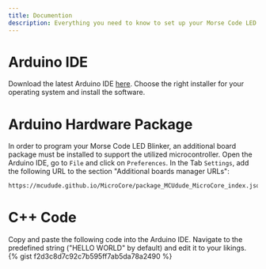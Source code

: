 ```yaml
---
title: Documention
description: Everything you need to know to set up your Morse Code LED Blinker.
---
```


# Arduino IDE
Download the latest Arduino IDE [here](https://www.arduino.cc/en/software/). Choose the right installer for your operating system and install the software.

# Arduino Hardware Package
In order to program your Morse Code LED Blinker, an additional board package must be installed to support the utilized microcontroller. Open the Arduino IDE, go to ```File``` and click on ```Preferences```. In the Tab ```Settings```, add the following URL to the section "Additional boards manager URLs":

```txt
https://mcudude.github.io/MicroCore/package_MCUdude_MicroCore_index.json
```

# C++ Code
Copy and paste the following code into the Arduino IDE. Navigate to the predefined string ("HELLO WORLD" by default) and edit it to your likings.
{% gist f2d3c8d7c92c7b595ff7ab5da78a2490 %}

